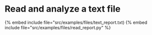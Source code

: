 # Read and analyze a text file



{% embed include file="src/examples/files/text_report.txt)
{% embed include file="src/examples/files/read_report.py" %}


